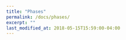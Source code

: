 ```yaml
---
title: "Phases"
permalink: /docs/phases/
excerpt: ""
last_modified_at: 2018-05-15T15:59:00-04:00
---
```



